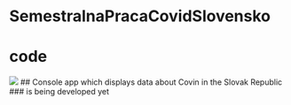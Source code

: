# SemestralnaPracaCovidSlovensko
# code
   <img src="https://img.shields.io/badge/matlab-brown.svg?style=for-the-badge&logo=Matlab&logoColor=white">
## Console app which displays data about Covin in the Slovak Republic
### is being developed yet
